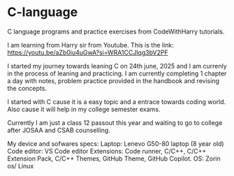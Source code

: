 # C-language
C language programs and practice exercises from CodeWithHarry tutorials.

I am learning from Harry sir from Youtube.
This is the link: https://youtu.be/aZb0iu4uGwA?si=WRA1CCJlqg3bV2PF

I started my journey towards leaning C on 24th june, 2025 and I am currenly in the process of leaning and practicing. I am currently completing 1 chapter a day with notes, problem practice provided in the handbook and revising the concepts.

I started with C cause it is a easy topic and a entrace towards coding world. Also cause it will help in my college semester exams.

Currently I am just a class 12 passout this year and waiting to go to college after JOSAA and CSAB counselling.

My device and sofwares specs:
Laptop: Lenevo G50-80 laptop (8 year old)
Code editor: VS Code editor
Extensions: Code runner, C/C++, C/C++ Extension Pack, C/C++ Themes, GitHub Theme, GitHub Copilot.
OS: Zorin os/ Linux
